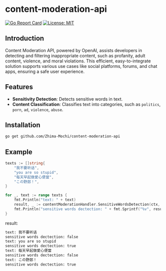 # content-moderation-api

[![Go Report Card](https://goreportcard.com/badge/github.com/Zhima-Mochi/content-moderation-api)](https://goreportcard.com/report/github.com/Zhima-Mochi/content-moderation-api)
[![License: MIT](https://img.shields.io/badge/License-MIT-yellow.svg)](https://opensource.org/licenses/MIT)

## Introduction
Content Moderation API, powered by OpenAI, assists developers in detecting and filtering inappropriate content, such as profanity, adult content, violence, and moral violations. This efficient, easy-to-integrate solution supports various use cases like social platforms, forums, and chat apps, ensuring a safe user experience.

## Features

- **Sensitivity Detection**: Detects sensitive words in text.
- **Content Classification**: Classifies text into categories, such as `politics`, `porn`, `ad`, `violence`, `abuse`.

## Installation

```bash
go get github.com/Zhima-Mochi/content-moderation-api
```

## Example

```go
texts := []string{
    "我不要听话",
    "you are so stupid",
    "每天早起做愛心便當",
    "この野郎！",
}

for _, text := range texts {
    fmt.Println("text: " + text)
    result, _ := contentModerationHandler.SensitiveWordsDetection(ctx, text)
    fmt.Println("sensitive words dectection: " + fmt.Sprintf("%v", result))
}
```
result:
```bash
text: 我不要听话
sensitive words dectection: false
text: you are so stupid
sensitive words dectection: true
text: 每天早起做愛心便當
sensitive words dectection: false
text: この野郎！
sensitive words dectection: true
```